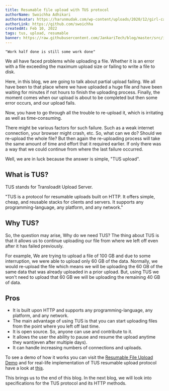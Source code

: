 ```yaml
---
title: Resumable file upload with TUS protocol
authorName: Swoichha Adhikari
authorAvatar: https://harunmudak.com/wp-content/uploads/2020/12/girl-cartoon-characters-3-724x1024.jpg
authorLink: https://github.com/swoichha
createdAt: Feb 10, 2022
tags: tus, upload, resumable
banner: https://raw.githubusercontent.com/JankariTech/blog/master/src/imgs/fallback_banner.png
---
```


```
"Work half done is still some work done"
```

We all have faced problems while uploading a file. Whether it is an error with a file exceeding the maximum upload size or failing to write a file to disk.

Here, in this blog, we are going to talk about partial upload failing. We all have been to that place where we have uploaded a huge file and have been waiting for minutes if not hours to finish the uploading process. Finally, the moment comes when our upload is about to be completed but then some error occurs, and our upload fails.

Now, you have to go through all the trouble to re-upload it, which is irritating as well as time-consuming.

There might be various factors for such failure. Such as a weak internet connection, your browser might crash, etc.
So, what can we do? Should we re-upload the whole file? But then again the re-uploading process will take the same amount of time and effort that it required earlier. If only there was a way that we could continue from where the last failure occurred.

Well, we are in luck because the answer is simple, "TUS upload".

## What is TUS?

TUS stands for Transloadit Upload Server.

"TUS is a protocol for resumable uploads built on HTTP. It offers simple, cheap, and reusable stacks for clients and servers. It supports any programming-language, any platform, and any network."

## Why TUS?

So, the question may arise, Why do we need TUS? The thing about TUS is that it allows us to continue uploading our file from where we left off even after it has failed previously.

For example, We are trying to upload a file of 100 GB and due to some interruption, we were able to upload only 60 GB of the data. Normally, we would re-upload the file which means we will be uploading the 60 GB of the same data that was already uploaded in a prior upload. But, using TUS we won't need to upload that 60 GB we will be uploading the remaining 40 GB of data.

## Pros

- It is built upon HTTP and supports any programming-language, any platform, and any network.
- The main advantage of using TUS is that you can start uploading files from the point where you left off last time.
- It is open source. So, anyone can use and contribute to it.
- It allows the user the ability to pause and resume the upload anytime they want(even after multiple days).
- It can handle increasing numbers of connections and uploads.

To see a demo of how it works you can visit the [Resumable File Upload Demo](https://tus.io/demo.html) and for real-life implementation of TUS resumable upload protocol have a look at [this](https://tus.io/implementations.html).

This brings us to the end of this blog. In the next blog, we will look into specifications for the TUS protocol and its HTTP methods.

